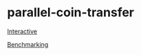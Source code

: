 # parallel-coin-transfer

[Interactive](https://github.com/arcology-network/parallel-coin-transfer/Simple-Coin-Transfer-Interactive.md)

[Benchmarking](https://github.com/arcology-network/parallel-coin-transfer/Simple-Coin-Transfer-Benchmark.md)